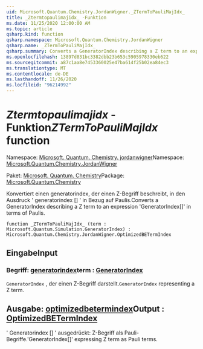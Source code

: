 ```yaml
---
uid: Microsoft.Quantum.Chemistry.JordanWigner._ZTermToPauliMajIdx_
title: _Ztermtopaulimajidx_ -Funktion
ms.date: 11/25/2020 12:00:00 AM
ms.topic: article
qsharp.kind: function
qsharp.namespace: Microsoft.Quantum.Chemistry.JordanWigner
qsharp.name: _ZTermToPauliMajIdx_
qsharp.summary: Converts a GeneratorIndex describing a Z term to an expression 'GeneratorIndex[]' in terms of Paulis.
ms.openlocfilehash: 13897d831bc3382dbb23b653c5905978330eb622
ms.sourcegitcommit: a87c1aa8e7453360025e47ba614f25b02ea84ec3
ms.translationtype: MT
ms.contentlocale: de-DE
ms.lasthandoff: 11/26/2020
ms.locfileid: "96214992"
---
```

# <a name="_ztermtopaulimajidx_-function"></a><span data-ttu-id="4ec48-102">_Ztermtopaulimajidx_ -Funktion</span><span class="sxs-lookup"><span data-stu-id="4ec48-102">_ZTermToPauliMajIdx_ function</span></span>

<span data-ttu-id="4ec48-103">Namespace: [Microsoft. Quantum. Chemistry. jordanwigner](xref:Microsoft.Quantum.Chemistry.JordanWigner)</span><span class="sxs-lookup"><span data-stu-id="4ec48-103">Namespace: [Microsoft.Quantum.Chemistry.JordanWigner](xref:Microsoft.Quantum.Chemistry.JordanWigner)</span></span>

<span data-ttu-id="4ec48-104">Paket: [Microsoft. Quantum. Chemistry](https://nuget.org/packages/Microsoft.Quantum.Chemistry)</span><span class="sxs-lookup"><span data-stu-id="4ec48-104">Package: [Microsoft.Quantum.Chemistry](https://nuget.org/packages/Microsoft.Quantum.Chemistry)</span></span>


<span data-ttu-id="4ec48-105">Konvertiert einen generatorindex, der einen Z-Begriff beschreibt, in den Ausdruck ' generatorindex [] ' in Bezug auf Paulis.</span><span class="sxs-lookup"><span data-stu-id="4ec48-105">Converts a GeneratorIndex describing a Z term to an expression 'GeneratorIndex[]' in terms of Paulis.</span></span>

```qsharp
function _ZTermToPauliMajIdx_ (term : Microsoft.Quantum.Simulation.GeneratorIndex) : Microsoft.Quantum.Chemistry.JordanWigner.OptimizedBETermIndex
```


## <a name="input"></a><span data-ttu-id="4ec48-106">Eingabe</span><span class="sxs-lookup"><span data-stu-id="4ec48-106">Input</span></span>

### <a name="term--generatorindex"></a><span data-ttu-id="4ec48-107">Begriff: [generatorindex](xref:Microsoft.Quantum.Simulation.GeneratorIndex)</span><span class="sxs-lookup"><span data-stu-id="4ec48-107">term : [GeneratorIndex](xref:Microsoft.Quantum.Simulation.GeneratorIndex)</span></span>

<span data-ttu-id="4ec48-108">`GeneratorIndex` , der einen Z-Begriff darstellt.</span><span class="sxs-lookup"><span data-stu-id="4ec48-108">`GeneratorIndex` representing a Z term.</span></span>



## <a name="output--optimizedbetermindex"></a><span data-ttu-id="4ec48-109">Ausgabe: [optimizedbetermindex](xref:Microsoft.Quantum.Chemistry.JordanWigner.OptimizedBETermIndex)</span><span class="sxs-lookup"><span data-stu-id="4ec48-109">Output : [OptimizedBETermIndex](xref:Microsoft.Quantum.Chemistry.JordanWigner.OptimizedBETermIndex)</span></span>

<span data-ttu-id="4ec48-110">' Generatorindex [] ' ausgedrückt: Z-Begriff als Pauli-Begriffe.</span><span class="sxs-lookup"><span data-stu-id="4ec48-110">'GeneratorIndex[]' expressing Z term as Pauli terms.</span></span>